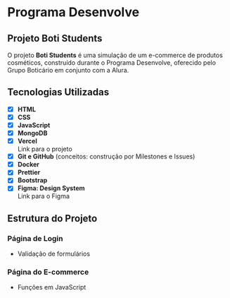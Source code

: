 # Programa Desenvolve

## Projeto Boti Students

O projeto **Boti Students** é uma simulação de um e-commerce de produtos cosméticos, construído durante o Programa Desenvolve, oferecido pelo Grupo Boticário em conjunto com a Alura.

## Tecnologias Utilizadas

- [x] **HTML**
- [x] **CSS**
- [x] **JavaScript**
- [x] **MongoDB**
- [x] **Vercel**  
      Link para o projeto
- [x] **Git e GitHub** (conceitos: construção por Milestones e Issues)
- [x] **Docker**
- [x] **Prettier**
- [x] **Bootstrap**
- [x] **Figma: Design System**  
      Link para o Figma

## Estrutura do Projeto

### Página de Login

- Validação de formulários

### Página do E-commerce

- Funções em JavaScript

